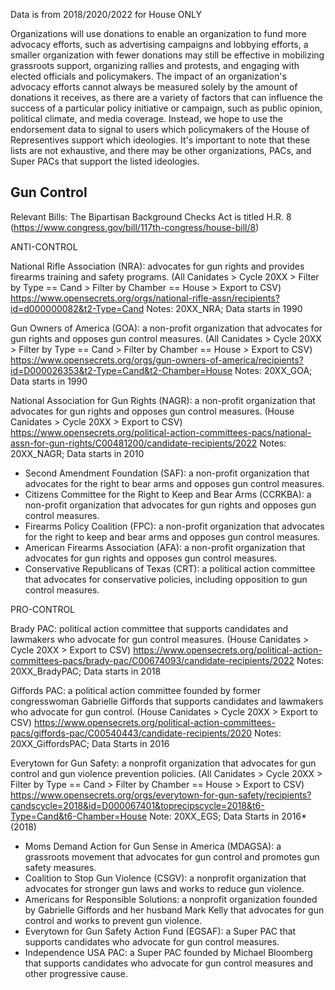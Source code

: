 Data is from 2018/2020/2022 for House ONLY

Organizations will use donations to enable an organization to fund more advocacy efforts, such as advertising campaigns and lobbying efforts, a smaller organization with fewer donations may still be effective in mobilizing grassroots support, organizing rallies and protests, and engaging with elected officials and policymakers. The impact of an organization's advocacy efforts cannot always be measured solely by the amount of donations it receives, as there are a variety of factors that can influence the success of a particular policy initiative or campaign, such as public opinion, political climate, and media coverage. Instead, we hope to use the endorsement data to signal to users which policymakers of the House of Representives support which ideologies. It's important to note that these lists are not exhaustive, and there may be other organizations, PACs, and Super PACs that support the listed ideologies.

Gun Control
---
Relevant Bills: The Bipartisan Background Checks Act is titled H.R. 8 (https://www.congress.gov/bill/117th-congress/house-bill/8)

ANTI-CONTROL

National Rifle Association (NRA): advocates for gun rights and provides firearms training and safety programs. 
(All Canidates > Cycle 20XX > Filter by Type == Cand > Filter by Chamber == House > Export to CSV)
https://www.opensecrets.org/orgs/national-rifle-assn/recipients?id=d000000082&t2-Type=Cand
Notes: 20XX_NRA; Data starts in 1990

Gun Owners of America (GOA): a non-profit organization that advocates for gun rights and opposes gun control measures.
(All Canidates > Cycle 20XX > Filter by Type == Cand > Filter by Chamber == House > Export to CSV)
https://www.opensecrets.org/orgs/gun-owners-of-america/recipients?id=D000026353&t2-Type=Cand&t2-Chamber=House
Notes: 20XX_GOA; Data starts in 1990

National Association for Gun Rights (NAGR): a non-profit organization that advocates for gun rights and opposes gun control measures.
(House Canidates > Cycle 20XX > Export to CSV) 
https://www.opensecrets.org/political-action-committees-pacs/national-assn-for-gun-rights/C00481200/candidate-recipients/2022
Notes: 20XX_NAGR; Data starts in 2010

* Second Amendment Foundation (SAF): a non-profit organization that advocates for the right to bear arms and opposes gun control measures.
* Citizens Committee for the Right to Keep and Bear Arms (CCRKBA): a non-profit organization that advocates for gun rights and opposes gun control measures.
* Firearms Policy Coalition (FPC): a non-profit organization that advocates for the right to keep and bear arms and opposes gun control measures.
* American Firearms Association (AFA): a non-profit organization that advocates for gun rights and opposes gun control measures.
* Conservative Republicans of Texas (CRT): a political action committee that advocates for conservative policies, including opposition to gun control measures.


PRO-CONTROL

Brady PAC: political action committee that supports candidates and lawmakers who advocate for gun control measures. 
(House Canidates > Cycle 20XX > Export to CSV) 
https://www.opensecrets.org/political-action-committees-pacs/brady-pac/C00674093/candidate-recipients/2022
Notes: 20XX_BradyPAC; Data starts in 2018

Giffords PAC: a political action committee founded by former congresswoman Gabrielle Giffords that supports candidates and lawmakers who advocate for gun control.
(House Canidates > Cycle 20XX > Export to CSV) 
https://www.opensecrets.org/political-action-committees-pacs/giffords-pac/C00540443/candidate-recipients/2020
Notes: 20XX_GiffordsPAC; Data Starts in 2016

Everytown for Gun Safety: a nonprofit organization that advocates for gun control and gun violence prevention policies.
(All Canidates > Cycle 20XX > Filter by Type == Cand > Filter by Chamber == House > Export to CSV)
https://www.opensecrets.org/orgs/everytown-for-gun-safety/recipients?candscycle=2018&id=D000067401&toprecipscycle=2018&t6-Type=Cand&t6-Chamber=House
Note: 20XX_EGS; Data Starts in 2016* (2018)

* Moms Demand Action for Gun Sense in America (MDAGSA): a grassroots movement that advocates for gun control and promotes gun safety measures.
* Coalition to Stop Gun Violence (CSGV): a nonprofit organization that advocates for stronger gun laws and works to reduce gun violence.
* Americans for Responsible Solutions: a nonprofit organization founded by Gabrielle Giffords and her husband Mark Kelly that advocates for gun control and works to prevent gun violence.
* Everytown for Gun Safety Action Fund (EGSAF): a Super PAC that supports candidates who advocate for gun control measures.
* Independence USA PAC: a Super PAC founded by Michael Bloomberg that supports candidates who advocate for gun control measures and other progressive cause.
